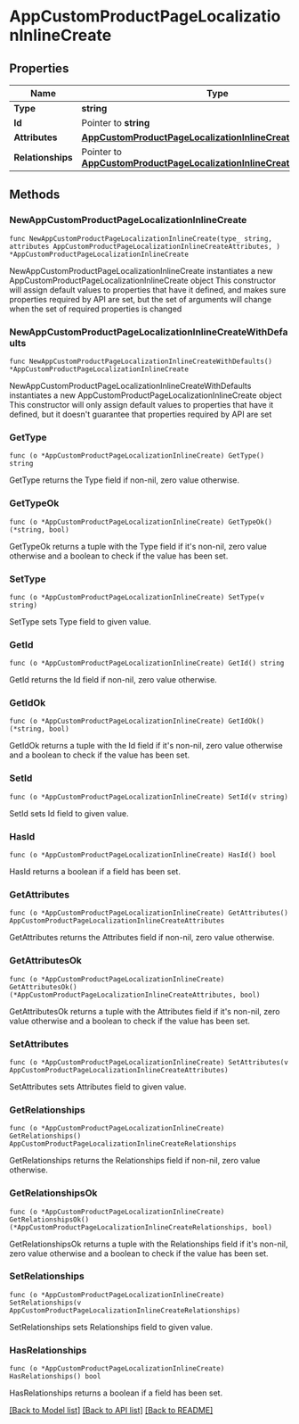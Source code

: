 # AppCustomProductPageLocalizationInlineCreate

## Properties

Name | Type | Description | Notes
------------ | ------------- | ------------- | -------------
**Type** | **string** |  | 
**Id** | Pointer to **string** |  | [optional] 
**Attributes** | [**AppCustomProductPageLocalizationInlineCreateAttributes**](AppCustomProductPageLocalizationInlineCreateAttributes.md) |  | 
**Relationships** | Pointer to [**AppCustomProductPageLocalizationInlineCreateRelationships**](AppCustomProductPageLocalizationInlineCreateRelationships.md) |  | [optional] 

## Methods

### NewAppCustomProductPageLocalizationInlineCreate

`func NewAppCustomProductPageLocalizationInlineCreate(type_ string, attributes AppCustomProductPageLocalizationInlineCreateAttributes, ) *AppCustomProductPageLocalizationInlineCreate`

NewAppCustomProductPageLocalizationInlineCreate instantiates a new AppCustomProductPageLocalizationInlineCreate object
This constructor will assign default values to properties that have it defined,
and makes sure properties required by API are set, but the set of arguments
will change when the set of required properties is changed

### NewAppCustomProductPageLocalizationInlineCreateWithDefaults

`func NewAppCustomProductPageLocalizationInlineCreateWithDefaults() *AppCustomProductPageLocalizationInlineCreate`

NewAppCustomProductPageLocalizationInlineCreateWithDefaults instantiates a new AppCustomProductPageLocalizationInlineCreate object
This constructor will only assign default values to properties that have it defined,
but it doesn't guarantee that properties required by API are set

### GetType

`func (o *AppCustomProductPageLocalizationInlineCreate) GetType() string`

GetType returns the Type field if non-nil, zero value otherwise.

### GetTypeOk

`func (o *AppCustomProductPageLocalizationInlineCreate) GetTypeOk() (*string, bool)`

GetTypeOk returns a tuple with the Type field if it's non-nil, zero value otherwise
and a boolean to check if the value has been set.

### SetType

`func (o *AppCustomProductPageLocalizationInlineCreate) SetType(v string)`

SetType sets Type field to given value.


### GetId

`func (o *AppCustomProductPageLocalizationInlineCreate) GetId() string`

GetId returns the Id field if non-nil, zero value otherwise.

### GetIdOk

`func (o *AppCustomProductPageLocalizationInlineCreate) GetIdOk() (*string, bool)`

GetIdOk returns a tuple with the Id field if it's non-nil, zero value otherwise
and a boolean to check if the value has been set.

### SetId

`func (o *AppCustomProductPageLocalizationInlineCreate) SetId(v string)`

SetId sets Id field to given value.

### HasId

`func (o *AppCustomProductPageLocalizationInlineCreate) HasId() bool`

HasId returns a boolean if a field has been set.

### GetAttributes

`func (o *AppCustomProductPageLocalizationInlineCreate) GetAttributes() AppCustomProductPageLocalizationInlineCreateAttributes`

GetAttributes returns the Attributes field if non-nil, zero value otherwise.

### GetAttributesOk

`func (o *AppCustomProductPageLocalizationInlineCreate) GetAttributesOk() (*AppCustomProductPageLocalizationInlineCreateAttributes, bool)`

GetAttributesOk returns a tuple with the Attributes field if it's non-nil, zero value otherwise
and a boolean to check if the value has been set.

### SetAttributes

`func (o *AppCustomProductPageLocalizationInlineCreate) SetAttributes(v AppCustomProductPageLocalizationInlineCreateAttributes)`

SetAttributes sets Attributes field to given value.


### GetRelationships

`func (o *AppCustomProductPageLocalizationInlineCreate) GetRelationships() AppCustomProductPageLocalizationInlineCreateRelationships`

GetRelationships returns the Relationships field if non-nil, zero value otherwise.

### GetRelationshipsOk

`func (o *AppCustomProductPageLocalizationInlineCreate) GetRelationshipsOk() (*AppCustomProductPageLocalizationInlineCreateRelationships, bool)`

GetRelationshipsOk returns a tuple with the Relationships field if it's non-nil, zero value otherwise
and a boolean to check if the value has been set.

### SetRelationships

`func (o *AppCustomProductPageLocalizationInlineCreate) SetRelationships(v AppCustomProductPageLocalizationInlineCreateRelationships)`

SetRelationships sets Relationships field to given value.

### HasRelationships

`func (o *AppCustomProductPageLocalizationInlineCreate) HasRelationships() bool`

HasRelationships returns a boolean if a field has been set.


[[Back to Model list]](../README.md#documentation-for-models) [[Back to API list]](../README.md#documentation-for-api-endpoints) [[Back to README]](../README.md)


